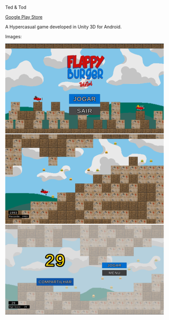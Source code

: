 
Ted & Tod

[Google Play Store](https://play.google.com/store/apps/details?id=com.TraineeCodeplays.Helicopter)

A Hypercasual game developed in Unity 3D for Android.

Images:

![TedTod Menu](./Assets/Images/tedtod-1.png)
![TedTod Menu](./Assets/Images/tedtod-2.png)
![TedTod Menu](./Assets/Images/tedtod-3.png)


